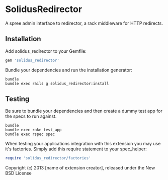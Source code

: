 SolidusRedirector
===============

A spree admin interface to redirector, a rack middleware for HTTP redirects.

Installation
------------

Add solidus_redirector to your Gemfile:

```ruby
gem 'solidus_redirector'
```

Bundle your dependencies and run the installation generator:

```shell
bundle
bundle exec rails g solidus_redirector:install
```

Testing
-------

Be sure to bundle your dependencies and then create a dummy test app for the specs to run against.

```shell
bundle
bundle exec rake test_app
bundle exec rspec spec
```

When testing your applications integration with this extension you may use it's factories.
Simply add this require statement to your spec_helper:

```ruby
require 'solidus_redirector/factories'
```

Copyright (c) 2013 [name of extension creator], released under the New BSD License
